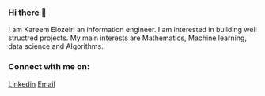 ### Hi there 👋
  I am Kareem Elozeiri an information engineer. I am interested in building well structred projects. My main interests are Mathematics, Machine learning, data science and Algorithms. 
### Connect with me on:
[Linkedin](https://www.google.com)
[Email](k.elozeiri@gmail.com)



